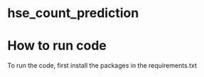 # hse_count_prediction

# How to run code
To run the code, first install the packages in the requirements.txt
